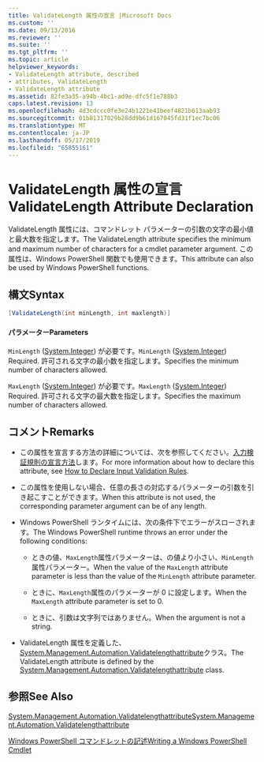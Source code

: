 ```yaml
---
title: ValidateLength 属性の宣言 |Microsoft Docs
ms.custom: ''
ms.date: 09/13/2016
ms.reviewer: ''
ms.suite: ''
ms.tgt_pltfrm: ''
ms.topic: article
helpviewer_keywords:
- ValidateLength attribute, described
- attributes, ValidateLength
- ValidateLength attribute
ms.assetid: 82fe3a35-a94b-4bc1-ad9e-dfc5f1e788b3
caps.latest.revision: 13
ms.openlocfilehash: 4d3cdccc0fe3e24b1221e41beef4821b613aab93
ms.sourcegitcommit: 01b81317029b28dd9b61d167045fd31f1ec7bc06
ms.translationtype: MT
ms.contentlocale: ja-JP
ms.lasthandoff: 05/17/2019
ms.locfileid: "65855161"
---
```

# <a name="validatelength-attribute-declaration"></a><span data-ttu-id="45cf3-102">ValidateLength 属性の宣言</span><span class="sxs-lookup"><span data-stu-id="45cf3-102">ValidateLength Attribute Declaration</span></span>

<span data-ttu-id="45cf3-103">ValidateLength 属性には、コマンドレット パラメーターの引数の文字の最小値と最大数を指定します。</span><span class="sxs-lookup"><span data-stu-id="45cf3-103">The ValidateLength attribute specifies the minimum and maximum number of characters for a cmdlet parameter argument.</span></span> <span data-ttu-id="45cf3-104">この属性は、Windows PowerShell 関数でも使用できます。</span><span class="sxs-lookup"><span data-stu-id="45cf3-104">This attribute can also be used by Windows PowerShell functions.</span></span>

## <a name="syntax"></a><span data-ttu-id="45cf3-105">構文</span><span class="sxs-lookup"><span data-stu-id="45cf3-105">Syntax</span></span>

```csharp
[ValidateLength(int minLength, int maxlength)]
```

#### <a name="parameters"></a><span data-ttu-id="45cf3-106">パラメーター</span><span class="sxs-lookup"><span data-stu-id="45cf3-106">Parameters</span></span>

<span data-ttu-id="45cf3-107">`MinLength` ([System.Integer](/dotnet/api/System.Integer)) が必要です。</span><span class="sxs-lookup"><span data-stu-id="45cf3-107">`MinLength` ([System.Integer](/dotnet/api/System.Integer)) Required.</span></span> <span data-ttu-id="45cf3-108">許可される文字の最小数を指定します。</span><span class="sxs-lookup"><span data-stu-id="45cf3-108">Specifies the minimum number of characters allowed.</span></span>

<span data-ttu-id="45cf3-109">`MaxLength` ([System.Integer](/dotnet/api/System.Integer)) が必要です。</span><span class="sxs-lookup"><span data-stu-id="45cf3-109">`MaxLength` ([System.Integer](/dotnet/api/System.Integer)) Required.</span></span> <span data-ttu-id="45cf3-110">許可される文字の最大数を指定します。</span><span class="sxs-lookup"><span data-stu-id="45cf3-110">Specifies the maximum number of characters allowed.</span></span>

## <a name="remarks"></a><span data-ttu-id="45cf3-111">コメント</span><span class="sxs-lookup"><span data-stu-id="45cf3-111">Remarks</span></span>

- <span data-ttu-id="45cf3-112">この属性を宣言する方法の詳細については、次を参照してください。[入力検証規則の宣言方法](./how-to-validate-parameter-input.md)します。</span><span class="sxs-lookup"><span data-stu-id="45cf3-112">For more information about how to declare this attribute, see [How to Declare Input Validation Rules](./how-to-validate-parameter-input.md).</span></span>

- <span data-ttu-id="45cf3-113">この属性を使用しない場合、任意の長さの対応するパラメーターの引数を引き起こすことができます。</span><span class="sxs-lookup"><span data-stu-id="45cf3-113">When this attribute is not used, the corresponding parameter argument can be of any length.</span></span>

- <span data-ttu-id="45cf3-114">Windows PowerShell ランタイムには、次の条件下でエラーがスローされます。</span><span class="sxs-lookup"><span data-stu-id="45cf3-114">The Windows PowerShell runtime throws an error under the following conditions:</span></span>

    - <span data-ttu-id="45cf3-115">ときの値、`MaxLength`属性パラメーターは、の値より小さい、`MinLength`属性パラメーター。</span><span class="sxs-lookup"><span data-stu-id="45cf3-115">When the value of the `MaxLength` attribute parameter is less than the value of the `MinLength` attribute parameter.</span></span>

    - <span data-ttu-id="45cf3-116">ときに、`MaxLength`属性のパラメーターが 0 に設定します。</span><span class="sxs-lookup"><span data-stu-id="45cf3-116">When the `MaxLength` attribute parameter is set to 0.</span></span>

    - <span data-ttu-id="45cf3-117">ときに、引数は文字列ではありません。</span><span class="sxs-lookup"><span data-stu-id="45cf3-117">When the argument is not a string.</span></span>

- <span data-ttu-id="45cf3-118">ValidateLength 属性を定義した、 [System.Management.Automation.Validatelengthattribute](/dotnet/api/System.Management.Automation.ValidateLengthAttribute)クラス。</span><span class="sxs-lookup"><span data-stu-id="45cf3-118">The ValidateLength attribute is defined by the [System.Management.Automation.Validatelengthattribute](/dotnet/api/System.Management.Automation.ValidateLengthAttribute) class.</span></span>

## <a name="see-also"></a><span data-ttu-id="45cf3-119">参照</span><span class="sxs-lookup"><span data-stu-id="45cf3-119">See Also</span></span>

[<span data-ttu-id="45cf3-120">System.Management.Automation.Validatelengthattribute</span><span class="sxs-lookup"><span data-stu-id="45cf3-120">System.Management.Automation.Validatelengthattribute</span></span>](/dotnet/api/System.Management.Automation.ValidateLengthAttribute)

[<span data-ttu-id="45cf3-121">Windows PowerShell コマンドレットの記述</span><span class="sxs-lookup"><span data-stu-id="45cf3-121">Writing a Windows PowerShell Cmdlet</span></span>](./writing-a-windows-powershell-cmdlet.md)
